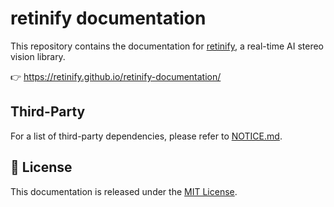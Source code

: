# retinify documentation

This repository contains the documentation for [retinify](https://github.com/retinify/retinify), a real-time AI stereo vision library.
  
👉 https://retinify.github.io/retinify-documentation/

## Third-Party

For a list of third-party dependencies, please refer to [NOTICE.md](NOTICE.md).

## 🧾 License

This documentation is released under the [MIT License](LICENSE).